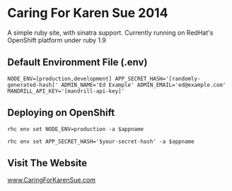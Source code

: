 Caring For Karen Sue 2014
=========================

A simple ruby site, with sinatra support. Currently running on RedHat's OpenShift platform under ruby 1.9

Default Environment File (.env)
-------------------------------
`NODE_ENV=[production,development]
APP_SECRET_HASH='[randomly-generated-hash]'
ADMIN_NAME='Ed Example'
ADMIN_EMAIL='ed@example.com'
MANDRILL_API_KEY='[mandrill-api-key]'`

Deploying on OpenShift
----------------------
`rhc env set NODE_ENV=production -a $appname`

`rhc env set APP_SECRET_HASH='$your-secret-hash' -a $appname`

Visit The Website
----------------------------------

www.CaringForKarenSue.com

